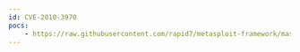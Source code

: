 ```yaml
---
id: CVE-2010-3970
pocs:
    - https://raw.githubusercontent.com/rapid7/metasploit-framework/master/modules/exploits/windows/fileformat/ms11_006_createsizeddibsection.rb
---
```

